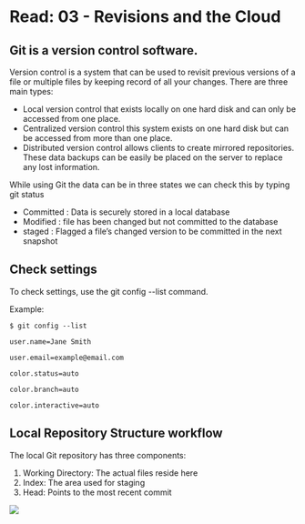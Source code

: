 # Read: 03 - Revisions and the Cloud
##  Git is a version control software.
Version control is a system that can be used to revisit previous versions of a file or multiple files by keeping record of all your changes. There are three main types:

* Local version control  that exists locally on one hard disk and can only be accessed  from one place.
* Centralized version control this system exists on one hard disk but can be accessed from more than one place.
* Distributed version control allows clients to create mirrored repositories. These data backups can be easily be placed on the server to replace any lost information.

While using Git the data can be in three  states we can check this by typing git status 
* Committed  : Data is securely stored in a local database
* Modified : file has been changed but not committed to the database
* staged : Flagged a file’s changed version to be committed in the next snapshot
## Check settings 
To check settings, use the git config --list command.

Example:

```
$ git config --list

user.name=Jane Smith

user.email=example@email.com

color.status=auto

color.branch=auto

color.interactive=auto

```
## Local Repository Structure workflow

The local Git repository has three components:

1. Working Directory: The actual files reside here
1.  Index: The area used for staging
1. Head: Points to the most recent commit

![](https://www.udemy.com/blog/wp-content/uploads/2015/08/image036.png)


 

